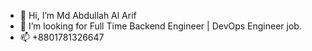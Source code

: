 - 👋 Hi, I’m Md Abdullah Al Arif
- 💞️ I’m looking for Full Time Backend Engineer | DevOps Engineer job.
- 📫 +8801781326647

<!---
Arifcse21/Arifcse21 is a ✨ special ✨ repository because its `README.md` (this file) appears on your GitHub profile.
You can click the Preview link to take a look at your changes.
--->
